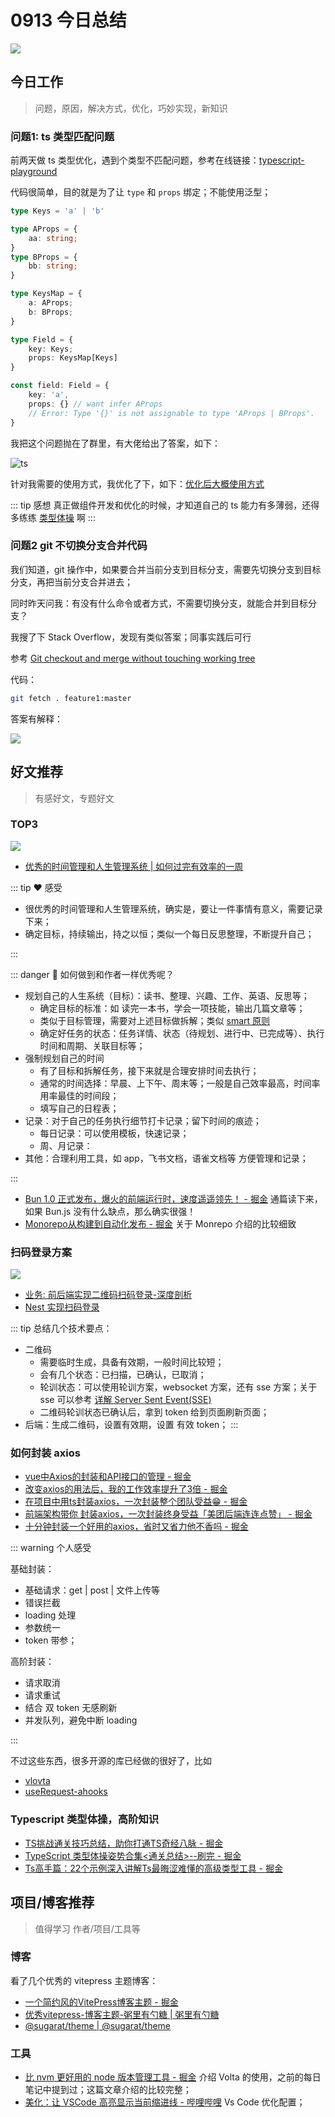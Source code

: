 
# 0913 今日总结

![](http://h2.ioliu.cn/bing/HemakutaHill_ZH-CN7438439036_1920x1080.jpg)



## 今日工作
> 问题，原因，解决方式，优化，巧妙实现，新知识

### 问题1: ts 类型匹配问题

前两天做 ts 类型优化，遇到个类型不匹配问题，参考在线链接：[typescript-playground](https://www.typescriptlang.org/play?#code/FAFwngDgpgBA0lMBnGBeGByAhhmAfTAIw2FElgEEAFAJwHsIV0BvYGdmLLALhiRBoBLAHYBzANzAAvmWgwAQrQZMYrDjEKFe-IWMkzZsBMgCyWCGlVsOPGNXqNJ6rQqWPppcHIBigqABsAE0s1DgBrRF5jJCcOCAckKMQkMwgAbWiAXQ9gAGM6YX4YADM-IN5fAOCWa3YIsF5sDAAaWph45V5mKRgAel6YAHcsYRAYEWKoGjs3JGkgA)

代码很简单，目的就是为了让 `type` 和 `props` 绑定；不能使用泛型；

```ts
type Keys = 'a' | 'b'

type AProps = {
    aa: string;
}
type BProps = {
    bb: string;
}

type KeysMap = {
    a: AProps;
    b: BProps;
}

type Field = {
    key: Keys;
    props: KeysMap[Keys]
}

const field: Field = {
    key: 'a',
    props: {} // want infer AProps
    // Error: Type '{}' is not assignable to type 'AProps | BProps'.
}

```

我把这个问题抛在了群里，有大佬给出了答案，如下：

![ts](./imgs/4b36bba1d27d27186166712bf7789a52_.png)

针对我需要的使用方式，我优化了下，如下：[优化后大概使用方式](https://www.typescriptlang.org/play?#code/FAFwngDgpgBA0lMBnGBeGByAhhmAfTAIw2FElgEEAFAJwHsIV0BvYGdmLLALhiRBoBLAHYBzANzAAvmWgwAQrQZMYrDjEKFe-IWMkzZlAGKCoAGwAmaVWw4BrRL2wYANLfYR6jXtS9JppOBy8ibmVizuMA5gTsRu6p7KvIp+AYYwoZbWFJlWBCGmloHkGYUWAOqCIAAWAPI1UDQquTAAZDbqDCCCdMJIvABKUADGdDQWADw6IqIunMJgAHyS6t0gZlDaAjMrHBZYIFgAksIWUAAeW7oSacCjfSAwAGZl-aVhlTX11Y1IANoAXWsf0ianU9kcmBw8XBHj8vDBsPUXCcJCRMCkMNhaw2qKx4P2hxOZ0umFckU6EG6vTezB4MAAjBj3JiYO5EeDorFyejEt4OuiOJpURSOJjRewcZsyfj1ITjqcLniJTAuj0+gj6UyZGK3ACgA)


::: tip 感想
真正做组件开发和优化的时候，才知道自己的 ts 能力有多薄弱，还得多练练 [类型体操](https://github.com/type-challenges/type-challenges) 啊
:::

### 问题2 git 不切换分支合并代码

我们知道，git 操作中，如果要合并当前分支到目标分支，需要先切换分支到目标分支，再把当前分支合并进去；

同时昨天问我：有没有什么命令或者方式，不需要切换分支，就能合并到目标分支？

我搜了下 Stack Overflow，发现有类似答案；同事实践后可行

参考 [Git checkout and merge without touching working tree](https://stackoverflow.com/questions/1402993/git-checkout-and-merge-without-touching-working-tree)

代码：

```bash
git fetch . feature1:master
```

答案有解释：

![](./imgs/stackoverflow-git-merge.png)


## 好文推荐
> 有感好文，专题好文

### TOP3

![](./imgs/time-manage-sys.png)

- [优秀的时间管理和人生管理系统 | 如何过完有效率的一周](https://juejin.cn/post/7276675247597305867) 

::: tip :heart: 感受

- 很优秀的时间管理和人生管理系统，确实是，要让一件事情有意义，需要记录下来；
- 确定目标，持续输出，持之以恒；类似一个每日反思整理，不断提升自己；

:::


::: danger :palms_up_together: 如何做到和作者一样优秀呢？


- 规划自己的人生系统（目标）：读书、整理、兴趣、工作、英语、反思等；
  - 确定目标的标准：如 读完一本书，学会一项技能，输出几篇文章等；
  - 类似于目标管理，需要对上述目标做拆解；类似 [smart 原则](https://baike.baidu.com/item/SMART%E5%8E%9F%E5%88%99/8575850)
  - 确定好任务的状态：任务详情、状态（待规划、进行中、已完成等）、执行时间和周期、关联目标等；
- 强制规划自己的时间
  - 有了目标和拆解任务，接下来就是合理安排时间去执行；
  - 通常的时间选择：早晨、上下午、周末等；一般是自己效率最高，时间率用率最佳的时间段；
  - 填写自己的日程表；
- 记录：对于自己的任务执行细节打卡记录；留下时间的痕迹；
  - 每日记录：可以使用模板，快速记录；
  - 周、月记录：
- 其他：合理利用工具，如 app，飞书文档，语雀文档等 方便管理和记录；

:::

- [Bun 1.0 正式发布，爆火的前端运行时，速度遥遥领先！ - 掘金](https://juejin.cn/post/7277387014046335010) 通篇读下来，如果 Bun.js 没有什么缺点，那么确实很强！
- [Monorepo从构建到自动化发布 - 掘金](https://juejin.cn/post/7221073443935649853) 关于 Monrepo 介绍的比较细致


### 扫码登录方案

![](./imgs/scan-to-login.png)

- [业务: 前后端实现二维码扫码登录-深度剖析](https://juejin.cn/post/7276808079142961189)
- [Nest 实现扫码登录](https://juejin.cn/post/7276266802824511540)


::: tip 总结几个技术要点：

- 二维码
  - 需要临时生成，具备有效期，一般时间比较短；
  - 会有几个状态：已扫描，已确认，已取消；
  - 轮训状态：可以使用轮训方案，websocket 方案，还有 sse 方案；关于 sse 可以参考 [详解 Server Sent Event(SSE)](https://zhuanlan.zhihu.com/p/515921898)
  - 二维码轮训状态已确认后，拿到 token 给到页面刷新页面；
- 后端：生成二维码，设置有效期，设置 有效 token；
:::


### 如何封装 axios

- [vue中Axios的封装和API接口的管理 - 掘金](https://juejin.cn/post/6844903652881072141)
- [改变axios的用法后，我的工作效率提升了3倍 - 掘金](https://juejin.cn/post/7277029942298329125)
- [在项目中用ts封装axios，一次封装整个团队受益😁 - 掘金](https://juejin.cn/post/7071518211392405541#heading-12)
- [前端架构带你 封装axios，一次封装终身受益「美团后端连连点赞」 - 掘金](https://juejin.cn/post/7124573626161954823)
- [十分钟封装一个好用的axios，省时又省力他不香吗 - 掘金](https://juejin.cn/post/7090889657721815076)

::: warning 个人感受

基础封装：

- 基础请求：get | post | 文件上传等
- 错误拦截
- loading 处理
- 参数统一
- token 带参；

高阶封装：

- 请求取消
- 请求重试
- 结合 双 token 无感刷新
- 并发队列，避免中断 loading

:::

不过这些东西，很多开源的库已经做的很好了，比如

- [vlovta](https://link.juejin.cn/?target=https%3A%2F%2Falova.js.org%2F)
- [useRequest-ahooks](https://ahooks.gitee.io/zh-CN/hooks/use-request/index)


### Typescript 类型体操，高阶知识

- [TS挑战通关技巧总结，助你打通TS奇经八脉 - 掘金](https://juejin.cn/post/7000560464786620423)
- [TypeScript 类型体操姿势合集<通关总结>--刷完 - 掘金](https://juejin.cn/post/6999280101556748295)
- [Ts高手篇：22个示例深入讲解Ts最晦涩难懂的高级类型工具 - 掘金](https://juejin.cn/post/6994102811218673700?utm_source=gold_browser_extension#heading-8)


## 项目/博客推荐
> 值得学习 作者/项目/工具等

### 博客

看了几个优秀的 vitepress 主题博客：

- [一个简约风的VitePress博客主题 - 掘金](https://juejin.cn/post/7196517835380293693)
- [优秀vitepress-博客主题-粥里有勺糖 | 粥里有勺糖](https://sugarat.top/)
- [@sugarat/theme | @sugarat/theme](https://theme.sugarat.top/)



### 工具

- [比 nvm 更好用的 node 版本管理工具 - 掘金](https://juejin.cn/post/7275608678828916755) 介绍 Volta 的使用，之前的每日笔记中提到过；这篇文章介绍的比较完整；
- [美化：让 VSCode 高亮显示当前缩进线 - 哔哩哔哩](https://www.bilibili.com/read/cv18949301/?from=readlist) Vs Code 优化配置；